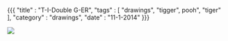 {{{
    "title"    : "T-I-Double G-ER",
    "tags"     : [ "drawings", "tigger", pooh", "tiger" ],
    "category" : "drawings",
    "date"     : "11-1-2014"
}}}

<img src="../img/posts/tigger.JPG"/>
